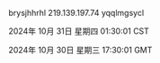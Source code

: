 brysjhhrhl 219.139.197.74 yqqlmgsycl

2024年 10月 31日 星期四 01:30:01 CST

2024年 10月 30日 星期三 17:30:01 GMT
